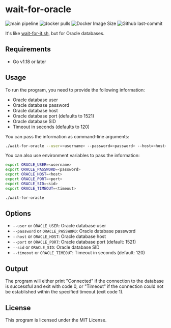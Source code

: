 # wait-for-oracle

![main pipeline](https://github.com/mdementyev/wait-for-oracle/actions/workflows/docker-publish.yml/badge.svg)
![docker pulls](https://img.shields.io/docker/pulls/mdementyev/wait-for-oracle.svg)
![Docker Image Size](https://badgen.net/docker/size/mdementyev/wait-for-oracle?icon=docker&label=image%20size)
![Github last-commit](https://img.shields.io/github/last-commit/mdementyev/wait-for-oracle.svg)

It's like [wait-for-it.sh](https://github.com/vishnubob/wait-for-it), but for Oracle databases.

## Requirements
* Go v1.18 or later

## Usage
To run the program, you need to provide the following information:

* Oracle database user
* Oracle database password
* Oracle database host
* Oracle database port (defaults to 1521)
* Oracle database SID
* Timeout in seconds (defaults to 120)

You can pass the information as command-line arguments:

```bash
./wait-for-oracle --user=<username> --password=<password> --host=<host> [--port=<port>] --sid=<sid> [--timeout=<timeout>]
```

You can also use environment variables to pass the information:

```bash
export ORACLE_USER=<username>
export ORACLE_PASSWORD=<password>
export ORACLE_HOST=<host>
export ORACLE_PORT=<port>
export ORACLE_SID=<sid>
export ORACLE_TIMEOUT=<timeout>

./wait-for-oracle
```

## Options
* `--user` or `ORACLE_USER`: Oracle database user
* `--password` or `ORACLE_PASSWORD`: Oracle database password
* `--host` or `ORACLE_HOST`: Oracle database host
* `--port` or `ORACLE_PORT`: Oracle database port (default: 1521)
* `--sid` or `ORACLE_SID`: Oracle database SID
* `--timeout` or `ORACLE_TIMEOUT`: Timeout in seconds (default: 120)

## Output
The program will either print "Connected" if the connection to the database is successful and exit with code 0, or "Timeout" if the connection could not be established within the specified timeout (exit code 1).

## License
This program is licensed under the MIT License.